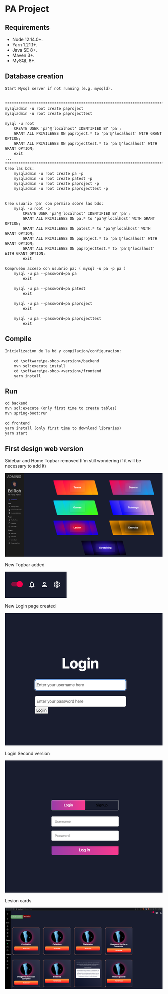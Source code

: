 # PA Project 

## Requirements

- Node 12.14.0+.
- Yarn 1.21.1+.
- Java SE 8+.
- Maven 3+.
- MySQL 8+.

## Database creation

```
Start Mysql server if not running (e.g. mysqld).


****************************************************************************************
mysqladmin -u root create paproject
mysqladmin -u root create paprojecttest

mysql -u root
    CREATE USER 'pa'@'localhost' IDENTIFIED BY 'pa';
    GRANT ALL PRIVILEGES ON paproject.* to 'pa'@'localhost' WITH GRANT OPTION;
    GRANT ALL PRIVILEGES ON paprojecttest.* to 'pa'@'localhost' WITH GRANT OPTION;
    exit
...
****************************************************************************************
Creo las bds:
    mysqladmin -u root create pa -p
    mysqladmin -u root create patest -p
    mysqladmin -u root create paproject -p
    mysqladmin -u root create paprojecttest -p


Creo usuario 'pa' con permiso sobre las bds:
    mysql -u root -p
        CREATE USER 'pa'@'localhost' IDENTIFIED BY 'pa';
        GRANT ALL PRIVILEGES ON pa.* to 'pa'@'localhost' WITH GRANT OPTION;
        GRANT ALL PRIVILEGES ON patest.* to 'pa'@'localhost' WITH GRANT OPTION;
        GRANT ALL PRIVILEGES ON paproject.* to 'pa'@'localhost' WITH GRANT OPTION;
        GRANT ALL PRIVILEGES ON paprojecttest.* to 'pa'@'localhost' WITH GRANT OPTION;
        exit

Compruebo acceso con usuario pa: ( mysql -u pa -p pa )
    mysql -u pa --password=pa pa
        exit

    mysql -u pa --password=pa patest
        exit

    mysql -u pa --password=pa paproject
        exit

    mysql -u pa --password=pa paprojecttest
        exit

```

## Compile
```
Inicializacion de la bd y compilacion/configuracion:

    cd \software\pa-shop-<version>/backend
    mvn sql:execute install
    cd \software\pa-shop-<version>/frontend
    yarn install

```

## Run

```
cd backend
mvn sql:execute (only first time to create tables)
mvn spring-boot:run

cd frontend
yarn install (only first time to download libraries)
yarn start
```

## First design web version

Sidebar and Home
Topbar removed (I'm still wondering if it will be necessary to add it)


![DiagramaClases](dashboard_first_version.png)

New Topbar added

![ToolBare](toolbar.png)

New Login page created

![ToolBare](login.png)

Login Second version

![ToolBare](login2.png)

Lesion cards

![ToolBare](lesion_cards.png)